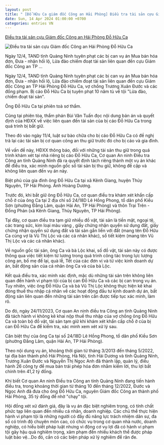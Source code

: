 ```yaml
---
layout: post
title: " [Đỗ Hữu Ca giám đốc Công an Hải Phòng] Điều tra tài sản cựu Giám đốc Công an Hải Phòng Đỗ Hữu Ca"
date: Sun, 14 Apr 2024 01:00:00 +0700
categories: entries VN
---
```

[Điều tra tài sản cựu Giám đốc Công an Hải Phòng Đỗ Hữu Ca](https://soha.vn/tiep-tuc-dieu-tra-nguon-goc-khoi-tai-san-cua-ong-do-huu-ca-198240413142418808.htm)

![Điều tra tài sản cựu Giám đốc Công an Hải Phòng Đỗ Hữu Ca](https://sohanews.sohacdn.com/zoom/600_315/160588918557773824/2024/4/13/avatar1712992982067-17129929847381376740650-0-0-314-600-crop-171299301866477409526.jpg)

Ngày 12/4, TAND tỉnh Quảng Ninh tuyên phạt các bị can vụ án Mua bán hóa đơn, Đưa - nhận hối lộ, Lừa đảo chiếm đoạt tài sản liên quan đến cựu Giám đốc Công an TP ...

Ngày 12/4, TAND tỉnh Quảng Ninh tuyên phạt các bị can vụ án Mua bán hóa đơn, Đưa - nhận hối lộ, Lừa đảo chiếm đoạt tài sản liên quan đến cựu Giám đốc Công an TP Hải Phòng Đỗ Hữu Ca, vợ chồng Trương Xuân Đước và các đồng phạm. Bị cáo Đỗ Hữu Ca bị tuyên phạt 10 năm tù về tội "Lừa đảo, chiếm đoạt tài sản".

Ông Đỗ Hữu Ca tại phiên toà sơ thẩm.

Cũng tại phiên tòa, thẩm phán Bùi Văn Tuấn đọc nội dung bản án và quyết định của HĐXX về việc liên quan đến tài sản của bị cáo Đỗ Hữu Ca trong quá trình bị bắt giữ.

Theo đó vào ngày 11/4, luật sư bào chữa cho bị cáo Đỗ Hữu Ca có đề nghị trả lại các tài sản bị cơ quan công an thu giữ trước đó cho bị cáo và gia đình.

Về vấn đề này, HĐXX thông báo, đối với những tài sản thu giữ trong quá trình khám xét tại nhà riêng bị cáo Đỗ Hữu Ca, Cơ quan An ninh Điều tra Công an tỉnh Quảng Ninh đã ra quyết định tách riêng thành một vụ án khác để điều tra, xác minh nguồn gốc số tài sản bị thu giữ, không đề cập và không liên quan đến vụ án này.

Biệt phủ của gia đình ông Đỗ Hữu Ca tại xã Kênh Giang, huyện Thủy Nguyên, TP Hải Phòng. Ảnh Hoàng Dương.

Trước đó, khi bắt giữ ông Đỗ Hữu Ca, cơ quan điều tra khám xét khẩn cấp chỗ ở của ông Ca tại 2 địa chỉ số 24/18D Lê Hồng Phong, tổ dân phố Kiều Sơn (phường Đằng Lâm, quận Hải An, TP Hải Phòng) và thôn Trại Trên - Đồng Phản (xã Kênh Giang, Thủy Nguyên, TP Hải Phòng).

Tại đây, cơ quan điều tra tạm giữ nhiều đồ vật, tài sản là tiền mặt, ngoại tệ, các trang sức, kim loại màu vàng , giấy chứng nhận quyền sử dụng đất, giấy chứng nhận quyền sử dụng đất và tài sản gắn liền với đất (mang tên Đỗ Hữu Ca cùng vợ là Vũ Thị Lộc và các cá nhân khác), sổ tiết kiệm (mang tên Vũ Thị Lộc và các cá nhân khác).

Về nguồn gốc tài sản, ông Ca và bà Lộc khai, số đồ vật, tài sản này có được thông qua việc tiết kiệm từ lương trong quá trình công tác trong lực lượng công an, bố mẹ để lại, quà lễ, Tết của các đơn vị và từ việc kinh doanh dự án, bất động sản của cá nhân ông Ca và của bà Lộc.

Kết quả điều tra, xác minh xác định, mặc dù những tài sản trên không liên quan đến hành vi phạm tội của bị can Đỗ Hữu Ca và các bị can trong vụ án. Tuy nhiên, việc ông Đỗ Hữu Ca và bà Vũ Thị Lộc không thực hiện kê khai đóng thuế thu nhập cá nhân về các hoạt động đầu tư kinh doanh dự án, bất động sản liên quan đến những tài sản trên cần được tiếp tục xác minh, làm rõ.

Do đó, ngày 24/11/2023, Cơ quan An ninh điều tra Công an tỉnh Quảng Ninh đã tách hành vi không kê khai nộp thuế thu nhập của vợ chồng ông Đỗ Hữu Ca và toàn bộ đồ vật, tài sản tạm giữ khi khám xét khẩn cấp chỗ ở của bị can Đỗ Hữu Ca để kiểm tra, xác minh xem xét xử lý sau.

Căn biệt thự của ông Ca tại số 24/18D Lê Hồng Phong, tổ dân phố Kiều Sơn (phường Đằng Lâm, quận Hải An, TP Hải Phòng).

Theo nội dung vụ án, khoảng thời gian từ tháng 3/2013 đến tháng 5/2022, tại địa bàn thành phố Hải Phòng, Hà Nội, tỉnh Hải Dương và tỉnh Quảng Ninh, Trương Xuân Đước và Nguyễn Thị Ngọc Anh đã thành lập, quản lý, điều hành 26 công ty để mua bán trái phép hóa đơn nhằm kiếm lời, thu lợi bất chính trên 41,2 tỷ đồng.

Khi biết Cơ quan An ninh Điều tra Công an tỉnh Quảng Ninh đang tiến hành điều tra, trong khoảng thời gian từ tháng 10 đến tháng 12/2022, Đước và Ngọc Anh đã đưa cho ông Đỗ Hữu Ca, nguyên Giám đốc Công an thành phố Hải Phòng, 35 tỷ đồng để nhờ "chạy" tội.

Hội đồng xét xử đánh giá, đây là vụ án đặc biệt nghiêm trọng, có tính chất phức tạp liên quan đến nhiều cá nhân, doanh nghiệp. Các chủ thể thực hiện hành vi phạm tội là những người có đầy đủ năng lực trách nhiệm dân sự, đa số có trình độ chuyên môn cao, có chức vụ trong cơ quan nhà nước, doanh nghiệp, có hiểu biết pháp luật nhưng vì động cơ vụ lợi đã có hành vi phạm tội gây hậu quả nghiêm trọng, xâm phạm đến nhiều khách thể được pháp luật bảo vệ…Do đó, cần có các biện pháp xử lý nghiêm để răn đe.

